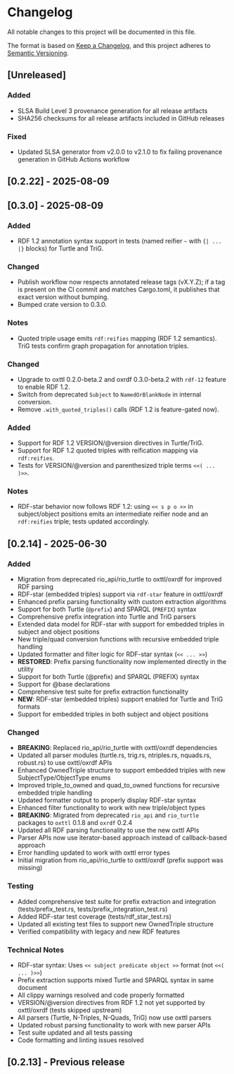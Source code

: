 # Changelog

All notable changes to this project will be documented in this file.

The format is based on [Keep a Changelog](https://keepachangelog.com/en/1.0.0/),
and this project adheres to [Semantic Versioning](https://semver.org/spec/v2.0.0.html).

## [Unreleased]

### Added
- SLSA Build Level 3 provenance generation for all release artifacts
- SHA256 checksums for all release artifacts included in GitHub releases

### Fixed
- Updated SLSA generator from v2.0.0 to v2.1.0 to fix failing provenance generation in GitHub Actions workflow

## [0.2.22] - 2025-08-09

## [0.3.0] - 2025-08-09

### Added
- RDF 1.2 annotation syntax support in tests (named reifier `~` with `{| ... |}` blocks) for Turtle and TriG.

### Changed
- Publish workflow now respects annotated release tags (vX.Y.Z); if a tag is present on the CI commit and matches Cargo.toml, it publishes that exact version without bumping.
- Bumped crate version to 0.3.0.

### Notes
- Quoted triple usage emits `rdf:reifies` mapping (RDF 1.2 semantics). TriG tests confirm graph propagation for annotation triples.

### Changed
- Upgrade to oxttl 0.2.0-beta.2 and oxrdf 0.3.0-beta.2 with `rdf-12` feature to enable RDF 1.2.
- Switch from deprecated `Subject` to `NamedOrBlankNode` in internal conversion.
- Remove `.with_quoted_triples()` calls (RDF 1.2 is feature-gated now).

### Added
- Support for RDF 1.2 VERSION/@version directives in Turtle/TriG.
- Support for RDF 1.2 quoted triples with reification mapping via `rdf:reifies`.
- Tests for VERSION/@version and parenthesized triple terms `<<( ... )>>`.

### Notes
- RDF-star behavior now follows RDF 1.2: using `<< s p o >>` in subject/object positions emits an intermediate reifier node and an `rdf:reifies` triple; tests updated accordingly.

## [0.2.14] - 2025-06-30

### Added
- Migration from deprecated rio_api/rio_turtle to oxttl/oxrdf for improved RDF parsing
- RDF-star (embedded triples) support via `rdf-star` feature in oxttl/oxrdf
- Enhanced prefix parsing functionality with custom extraction algorithms
- Support for both Turtle (`@prefix`) and SPARQL (`PREFIX`) syntax
- Comprehensive prefix integration into Turtle and TriG parsers
- Extended data model for RDF-star with support for embedded triples in subject and object positions
- New triple/quad conversion functions with recursive embedded triple handling
- Updated formatter and filter logic for RDF-star syntax (`<< ... >>`)
- **RESTORED**: Prefix parsing functionality now implemented directly in the utility
- Support for both Turtle (@prefix) and SPARQL (PREFIX) syntax
- Support for @base declarations
- Comprehensive test suite for prefix extraction functionality
- **NEW**: RDF-star (embedded triples) support enabled for Turtle and TriG formats
- Support for embedded triples in both subject and object positions

### Changed
- **BREAKING**: Replaced rio_api/rio_turtle with oxttl/oxrdf dependencies  
- Updated all parser modules (turtle.rs, trig.rs, ntriples.rs, nquads.rs, robust.rs) to use oxttl/oxrdf APIs
- Enhanced OwnedTriple structure to support embedded triples with new SubjectType/ObjectType enums
- Improved triple_to_owned and quad_to_owned functions for recursive embedded triple handling
- Updated formatter output to properly display RDF-star syntax
- Enhanced filter functionality to work with new triple/object types
- **BREAKING**: Migrated from deprecated `rio_api` and `rio_turtle` packages to `oxttl` 0.1.8 and `oxrdf` 0.2.4
- Updated all RDF parsing functionality to use the new oxttl APIs
- Parser APIs now use iterator-based approach instead of callback-based approach
- Error handling updated to work with oxttl error types
- Initial migration from rio_api/rio_turtle to oxttl/oxrdf (prefix support was missing)

### Testing
- Added comprehensive test suite for prefix extraction and integration (tests/prefix_test.rs, tests/prefix_integration_test.rs)
- Added RDF-star test coverage (tests/rdf_star_test.rs)
- Updated all existing test files to support new OwnedTriple structure
- Verified compatibility with legacy and new RDF features

### Technical Notes
- RDF-star syntax: Uses `<< subject predicate object >>` format (not `<<( ... )>>`)
- Prefix extraction supports mixed Turtle and SPARQL syntax in same document
- All clippy warnings resolved and code properly formatted
- VERSION/@version directives from RDF 1.2 not yet supported by oxttl/oxrdf (tests skipped upstream)
- All parsers (Turtle, N-Triples, N-Quads, TriG) now use oxttl parsers
- Updated robust parsing functionality to work with new parser APIs
- Test suite updated and all tests passing
- Code formatting and linting issues resolved

## [0.2.13] - Previous release
